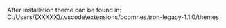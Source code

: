 After installation theme can be found in: C:/Users/{XXXXX}/.vscode\extensions/bcomnes.tron-legacy-1.1.0/themes
